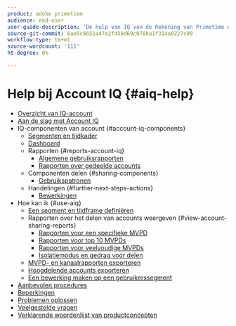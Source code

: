 ```yaml
---
product: adobe primetime
audience: end-user
user-guide-description: 'De hulp van IQ van de Rekening van Primetime geeft informatie over de IQ van de Rekening componenten en begeleidt u door gebruikersreizen om de diverse componenten te gebruiken. '
source-git-commit: 6ae9c8651a47e2f458d69c078ba1f314a0227c00
workflow-type: tm+mt
source-wordcount: '111'
ht-degree: 0%

---
```


# Help bij Account IQ {#aiq-help}

+ [Overzicht van IQ-account](/help/AccountIQ/home.md)
+ [Aan de slag met Account IQ](/help/AccountIQ/get-started.md)
+ IQ-componenten van account {#account-iq-components}
   + [Segmenten en tijdkader](/help/AccountIQ/segments-timeframe.md)
   + [Dashboard](/help/AccountIQ/dashboard.md)
   + Rapporten {#reports-account-iq}
      + [Algemene gebruiksrapporten](/help/AccountIQ/general-usage-reports.md)
      + [Rapporten over gedeelde accounts](/help/AccountIQ/shared-acc-reports.md)
   + Componenten delen {#sharing-components}
      + [Gebruikspatronen](/help/AccountIQ/usage-patterns.md)
   + Handelingen {#further-next-steps-actions}
      + [Bewerkingen](/help/AccountIQ/operations.md)
+ Hoe kan ik {#use-aiq}
   + [Een segment en tijdframe definiëren](/help/AccountIQ/howto-select-segment-timeframe.md)
   + Rapporten over het delen van accounts weergeven {#view-account-sharing-reports}
      + [Rapporten voor een specifieke MVPD](/help/AccountIQ/reports-for-specific-mvpds.md)
      + [Rapporten voor top 10 MVPDs](/help/AccountIQ/top-10-mvpd-reports.md)
      + [Rapporten voor veelvoudige MVPDs](viewrep-multiple-mvpd-channel.md)
      + [Isolatiemodus en gedrag voor delen](/help/AccountIQ/isolation-mode.md)
   + [MVPD- en kanaalrapporten exporteren](/help/AccountIQ/export-segment-metrics.md)
   + [Hoogdelende accounts exporteren](/help/AccountIQ/export-acc-information.md)
   + [Een bewerking maken op een gebruikerssegment](/help/AccountIQ/operation-affecting-user-segment.md)
+ [Aanbevolen procedures](/help/AccountIQ/best-practices.md)
+ [Beperkingen](/help/AccountIQ/limitations.md)
+ [Problemen oplossen](/help/AccountIQ/troubleshoot.md)
+ [Veelgestelde vragen](/help/AccountIQ/faq.md)
+ [Verklarende woordenlijst van productconcepten](/help/AccountIQ/product-concepts.md)